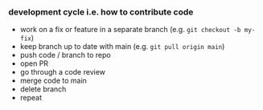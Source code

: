 ### development cycle i.e. how to contribute code

- work on a fix or feature in a separate branch (e.g. `git checkout -b my-fix`)
- keep branch up to date with main (e.g. `git pull origin main`)
- push code / branch to repo
- open PR
- go through a code review
- merge code to main
- delete branch
- repeat
